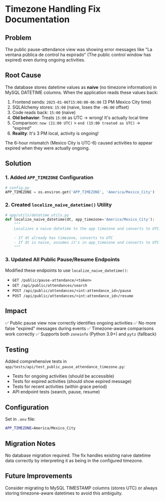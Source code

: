 # Timezone Handling Fix Documentation

## Problem
The public pause-attendance view was showing error messages like "La ventana pública de control ha expirado" (The public control window has expired) even during ongoing activities.

## Root Cause
The database stores datetime values as **naive** (no timezone information) in MySQL DATETIME columns. When the application reads these values back:

1. Frontend sends: `2025-01-06T15:00:00-06:00` (3 PM Mexico City time)
2. SQLAlchemy stores: `15:00` (naive, loses the `-06:00` offset)
3. Code reads back: `15:00` (naive)
4. **Old behavior**: Treats `15:00` as UTC → wrong! It's actually local time
5. Comparison: `now (21:00 UTC)` > `end (15:00 treated as UTC)` → "expired"
6. **Reality**: It's 3 PM local, activity is ongoing!

The 6-hour mismatch (Mexico City is UTC-6) caused activities to appear expired when they were actually ongoing.

## Solution

### 1. Added `APP_TIMEZONE` Configuration
```python
# config.py
APP_TIMEZONE = os.environ.get('APP_TIMEZONE', 'America/Mexico_City')
```

### 2. Created `localize_naive_datetime()` Utility
```python
# app/utils/datetime_utils.py
def localize_naive_datetime(dt, app_timezone='America/Mexico_City'):
    """
    Localizes a naive datetime to the app timezone and converts to UTC.
    
    - If dt already has timezone, converts to UTC
    - If dt is naive, assumes it's in app_timezone and converts to UTC
    """
```

### 3. Updated All Public Pause/Resume Endpoints
Modified these endpoints to use `localize_naive_datetime()`:
- `GET /public/pause-attendance/<token>`
- `GET /api/public/attendances/search`
- `POST /api/public/attendances/<int:attendance_id>/pause`
- `POST /api/public/attendances/<int:attendance_id>/resume`

## Impact
✅ Public pause view now correctly identifies ongoing activities
✅ No more false "expired" messages during events
✅ Timezone-aware comparisons work correctly
✅ Supports both `zoneinfo` (Python 3.9+) and `pytz` (fallback)

## Testing
Added comprehensive tests in `app/tests/api/test_public_pause_attendance_timezone.py`:
- Tests for ongoing activities (should be accessible)
- Tests for expired activities (should show expired message)
- Tests for recent activities (within grace period)
- API endpoint tests (search, pause, resume)

## Configuration
Set in `.env` file:
```bash
APP_TIMEZONE=America/Mexico_City
```

## Migration Notes
No database migration required. The fix handles existing naive datetime data correctly by interpreting it as being in the configured timezone.

## Future Improvements
Consider migrating to MySQL TIMESTAMP columns (stores UTC) or always storing timezone-aware datetimes to avoid this ambiguity.
